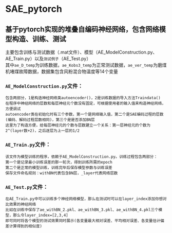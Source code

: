 # SAE_pytorch
## 基于pytorch实现的堆叠自编码神经网络，包含网络模型构造、训练、测试
主要包含训练与测试数据（.mat文件）、模型（AE_ModelConstruction.py、AE_Train.py）以及`测试例子`（AE_Test.py）<br>
其中`ae_D_temp`为训练数据，`ae_Kobs3_temp`为正常测试数据，`ae_ver_temp`为磨煤机堵煤故障数据，数据集包含风粉混合物温度等14个变量<br>
### `AE_ModelConstruction.py`文件：
```
包含两部分，1是构造神经网络类autoencoder()，2是训练数据的导入方法Traindata()
在程序中神经网络的层数和每层神经元个数没有固定，可根据使用者的输入值来构造神经网络，方便调试
autoencoder类在初始化时有三个参数，第一个是网络输入值，第二个是SAE编码过程的层数(编码、解码过程层数相同)，第三个是是否添加BN层
这里为了构造方便，给每层神经元的个数与层数建立一个关系：第一层神经元的个数为2^(layer数+2)，之后逐层为上一层的1/2
```
### `AE_Train.py`文件：
```
该文件为模型训练的程序，依赖于AE_ModelConstruction.py。训练过程包含两部分：
第一个是记录最小训练误差的那一轮次，得到训练所需的epoch
第二个是正常的模型训练，训练完毕后保存模型参数与训练误差
保存文件命名规则：withBN代表包含BN层，_layer代表网络层数
```
### `AE_Test.py`文件：
```
在AE_Train.py中可以训练多个神经网络模型，那么在测试时可以在layer_index添加你想对比效果的神经网络
比如在训练中保存了ae_withBN_2.pkl、ae_withBN_3.pkl、ae_withBN_4.pkl三个模型，那么令layer_index=[2,3,4]
即可同时将各个模型的测试效果同时展示(各变量最大相对误差、平均相对误差、各变量估计偏差计算得到的相似度)
```
